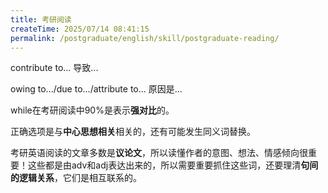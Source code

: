 ```yaml
---
title: 考研阅读
createTime: 2025/07/14 08:41:15
permalink: /postgraduate/english/skill/postgraduate-reading/
---
```


contribute to... 导致...

owing to.../due to.../attribute to... 原因是...

while在考研阅读中90%是表示**强对比**的。

正确选项是与**中心思想相关**相关的，还有可能发生同义词替换。

考研英语阅读的文章多数是**议论文**，所以读懂作者的意图、想法、情感倾向很重要！这些都是由adv和adj表达出来的，所以需要重要抓住这些词，还要理清**句间的逻辑关系**，它们是相互联系的。

